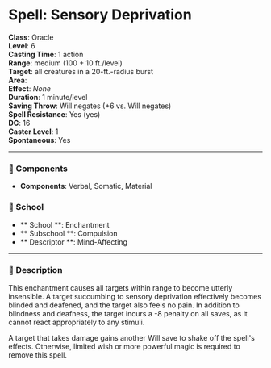 
# Spell: Sensory Deprivation
**Class**: Oracle  
**Level**: 6  
**Casting Time**: 1 action  
**Range**: medium (100 + 10 ft./level)  
**Target**: all creatures in a 20-ft.-radius burst  
**Area**:   
**Effect**: _None_  
**Duration**: 1 minute/level  
**Saving Throw**: Will negates (+6 vs. Will negates)  
**Spell Resistance**: Yes (yes)  
**DC**: 16  
**Caster Level**: 1  
**Spontaneous**: Yes

---

### 🔮 Components
- **Components**: Verbal, Somatic, Material

### 🏫 School
- ** School **: Enchantment
- ** Subschool **: Compulsion
- ** Descriptor **: Mind-Affecting
---

### 📜 Description
This enchantment causes all targets within range to become utterly insensible. A target succumbing to sensory deprivation effectively becomes blinded and deafened, and the target also feels no pain. In addition to blindness and deafness, the target incurs a -8 penalty on all saves, as it cannot react appropriately to any stimuli.

A target that takes damage gains another Will save to shake off the spell's effects. Otherwise, limited wish or more powerful magic is required to remove this spell.
